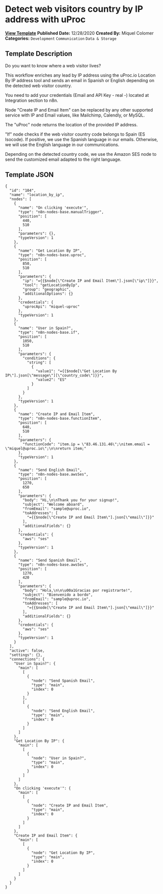 # Detect web visitors country by IP address with uProc

**[View Template](https://n8n.io/workflows/851-/)**  **Published Date:** 12/28/2020  **Created By:** Miquel Colomer  **Categories:** `Development` `Communication` `Data & Storage`  

## Template Description

Do you want to know where a web visitor lives? 

This workflow enriches any lead by IP address using the uProc.io Location By IP address tool and sends an email in Spanish or English depending on the detected web visitor country.



You need to add your credentials (Email and API Key - real -) located at Integration section to n8n.

Node "Create IP and Email Item" can be replaced by any other supported service with IP and Email values, like Mailchimp, Calendly, or MySQL.

The "uProc" node returns the location of the provided IP address. 

"If" node checks if the web visitor country code belongs to Spain (ES Isocode). If positive, we use the Spanish language in our emails. Otherwise, we will use the English language in our communications.

Depending on the detected country code, we use the Amazon SES node to send the customized email adapted to the right language.

## Template JSON

```
{
  "id": "104",
  "name": "location_by_ip",
  "nodes": [
    {
      "name": "On clicking 'execute'",
      "type": "n8n-nodes-base.manualTrigger",
      "position": [
        440,
        510
      ],
      "parameters": {},
      "typeVersion": 1
    },
    {
      "name": "Get Location By IP",
      "type": "n8n-nodes-base.uproc",
      "position": [
        850,
        510
      ],
      "parameters": {
        "ip": "={{$node[\"Create IP and Email Item\"].json[\"ip\"]}}",
        "tool": "getLocationByIp",
        "group": "geographic",
        "additionalOptions": {}
      },
      "credentials": {
        "uprocApi": "miquel-uproc"
      },
      "typeVersion": 1
    },
    {
      "name": "User in Spain?",
      "type": "n8n-nodes-base.if",
      "position": [
        1050,
        510
      ],
      "parameters": {
        "conditions": {
          "string": [
            {
              "value1": "={{$node[\"Get Location By IP\"].json[\"message\"][\"country_code\"]}}",
              "value2": "ES"
            }
          ]
        }
      },
      "typeVersion": 1
    },
    {
      "name": "Create IP and Email Item",
      "type": "n8n-nodes-base.functionItem",
      "position": [
        640,
        510
      ],
      "parameters": {
        "functionCode": "item.ip = \"83.46.131.46\";\nitem.email = \"miquel@uproc.io\";\n\nreturn item;"
      },
      "typeVersion": 1
    },
    {
      "name": "Send English Email",
      "type": "n8n-nodes-base.awsSes",
      "position": [
        1270,
        650
      ],
      "parameters": {
        "body": "Hi,\n\nThank you for your signup!",
        "subject": "Welcome aboard",
        "fromEmail": "sample@uproc.io",
        "toAddresses": [
          "={{$node[\"Create IP and Email Item\"].json[\"email\"]}}"
        ],
        "additionalFields": {}
      },
      "credentials": {
        "aws": "ses"
      },
      "typeVersion": 1
    },
    {
      "name": "Send Spanish Email",
      "type": "n8n-nodes-base.awsSes",
      "position": [
        1270,
        420
      ],
      "parameters": {
        "body": "Hola,\n\n\u00a1Gracias por registrarte!",
        "subject": "Bienvenido a bordo",
        "fromEmail": "sample@uproc.io",
        "toAddresses": [
          "={{$node[\"Create IP and Email Item\"].json[\"email\"]}}"
        ],
        "additionalFields": {}
      },
      "credentials": {
        "aws": "ses"
      },
      "typeVersion": 1
    }
  ],
  "active": false,
  "settings": {},
  "connections": {
    "User in Spain?": {
      "main": [
        [
          {
            "node": "Send Spanish Email",
            "type": "main",
            "index": 0
          }
        ],
        [
          {
            "node": "Send English Email",
            "type": "main",
            "index": 0
          }
        ]
      ]
    },
    "Get Location By IP": {
      "main": [
        [
          {
            "node": "User in Spain?",
            "type": "main",
            "index": 0
          }
        ]
      ]
    },
    "On clicking 'execute'": {
      "main": [
        [
          {
            "node": "Create IP and Email Item",
            "type": "main",
            "index": 0
          }
        ]
      ]
    },
    "Create IP and Email Item": {
      "main": [
        [
          {
            "node": "Get Location By IP",
            "type": "main",
            "index": 0
          }
        ]
      ]
    }
  }
}
```
